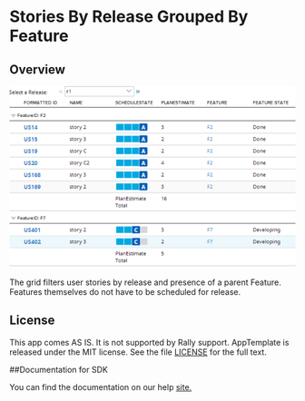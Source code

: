 Stories By Release Grouped By Feature
=========================

## Overview
![](pic.png)

The grid filters user stories by release and presence of a parent Feature.
Features themselves do not have to be scheduled for release.

## License
This app comes AS IS. It is not supported by Rally support.
AppTemplate is released under the MIT license.  See the file [LICENSE](./LICENSE) for the full text.

##Documentation for SDK

You can find the documentation on our help [site.](https://help.rallydev.com/apps/2.0rc3/doc/)
